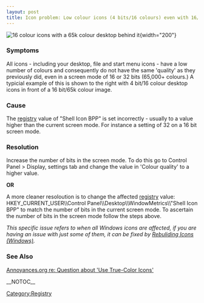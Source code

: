 ```yaml
---
layout: post 
title: Icon problem: Low colour icons (4 bits/16 colours) even with 16/32 bit screen mode (Windows)
---
```


![16 colour icons with a 65k colour desktop behind
it](LowColourIcons.JPG "16 colour icons with a 65k colour desktop behind it"){width="200"}

### Symptoms

All icons - including your desktop, file and start menu icons - have a
low number of colours and consequently do not have the same \'quality\'
as they previously did, even in a screen mode of 16 or 32 bits (65,000+
colours.) A typicial example of this is shown to the right with 4 bit/16
colour desktop icons in front of a 16 bit/65k colour image.

### Cause

The [registry](registry "wikilink") value of \"Shell Icon BPP\" is set
incorrectly - usually to a value higher than the current screen mode.
For instance a setting of 32 on a 16 bit screen mode.

### Resolution

Increase the number of bits in the screen mode. To do this go to Control
Panel \> Display, settings tab and change the value in \'Colour
quality\' to a higher value.

**OR**

A more cleaner resoloution is to change the affected
[registry](registry "wikilink") value: HKEY\_CURRENT\_USER\\\\Control
Panel\\\\Desktop\\\\WindowMetrics\\\\\"Shell Icon BPP\" to match the
number of bits in the current screen mode. To ascertain the number of
bits in the screen mode follow the steps above.

*This specific issue refers to when all Windows icons are affected, if
you are having an issue with just some of them, it can be fixed by
[Rebuliding Icons (Windows)](rebuilding_your_icons "wikilink").*

### See Also

[Annoyances.org re: Question about \'Use True-Color
Icons\'](http://www.annoyances.org/exec/forum/win2000/1007890983)

\_\_NOTOC\_\_

[Category:Registry](Category:Registry "wikilink")
